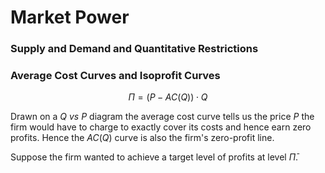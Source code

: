 # Market Power

### Supply and Demand and Quantitative Restrictions

### Average Cost Curves and Isoprofit Curves


$$
\Pi = (P-AC(Q))\cdot Q
$$

Drawn on a $Q\textit{ vs } P$ diagram the average cost curve tells us the price $P$ the firm would have to charge to exactly cover its costs and hence earn zero profits.  Hence the $AC(Q)$ curve is also the firm's zero-profit line.

Suppose the firm wanted to achieve a target level of profits at level $\bar \Pi$.  

